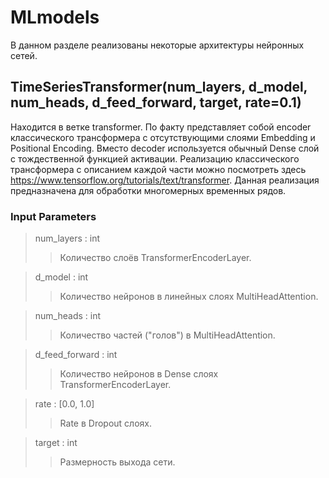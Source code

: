 # MLmodels
В данном разделе реализованы некоторые архитектуры нейронных сетей.

## TimeSeriesTransformer(num_layers, d_model, num_heads, d_feed_forward, target, rate=0.1)
Находится в ветке transformer. По факту представляет собой encoder классического трансформера с отсутствующими слоями Embedding и Positional Encoding. Вместо decoder используется обычный Dense слой с тождественной функцией активации. Реализацию классического трансформера с описанием каждой части можно посмотреть здесь https://www.tensorflow.org/tutorials/text/transformer. Данная реализация предназначена для обработки многомерных временных рядов.

### Input Parameters

> num_layers : int
>> Количество слоёв TransformerEncoderLayer.

> d_model : int
>> Количество нейронов в линейных слоях MultiHeadAttention.

> num_heads : int
>> Количество частей ("голов") в MultiHeadAttention.

> d_feed_forward : int
>> Количество нейронов в Dense слоях TransformerEncoderLayer.

> rate : [0.0, 1.0]
>> Rate в Dropout слоях.

> target : int
>> Размерность выхода сети.
